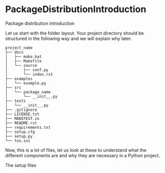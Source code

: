 # PackageDistributionIntroduction
Package distribution introduction

Let us start with the folder layout. Your project directory should be structured in the following way and we will explain why later.

```
project_name
├── docs
│   ├── make.bat
│   ├── Makefile
│   └── source
│       ├── conf.py
│       └── index.rst
├── examples
│   └── example.py
├── src
│   └── package_name
│       └── __init__.py
├── tests
│   └── __init__.py
├── .gitignore
├── LICENSE.txt
├── MANIFEST.in
├── README.rst
├── requirements.txt
├── setup.cfg
├── setup.py
└── tox.ini
```

Now, this is a lot of files, let us look at these to understand what the different components are and why they are necessary in a Python project.

The setup files
